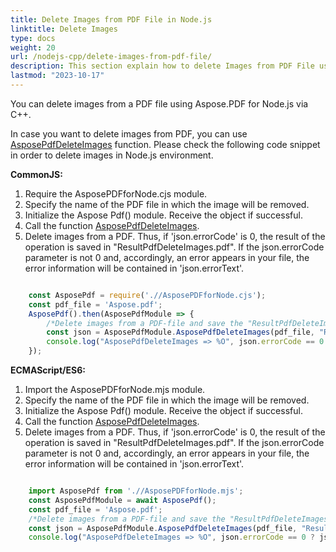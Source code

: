 ```yaml
---
title: Delete Images from PDF File in Node.js
linktitle: Delete Images
type: docs
weight: 20
url: /nodejs-cpp/delete-images-from-pdf-file/
description: This section explain how to delete Images from PDF File using Aspose.PDF for Node.js.
lastmod: "2023-10-17"
---
```



You can delete images from a PDF file using Aspose.PDF for Node.js via C++.

In case you want to delete images from PDF, you can use [AsposePdfDeleteImages](https://reference.aspose.com/pdf/nodejs-cpp/organize/asposepdfdeleteimages/) function. 
Please check the following code snippet in order to delete images in Node.js environment.

**CommonJS:**

1. Require the AsposePDFforNode.сjs module.
1. Specify the name of the PDF file in which the image will be removed.
1. Initialize the Aspose Pdf() module. Receive the object if successful.
1. Call the function [AsposePdfDeleteImages](https://reference.aspose.com/pdf/nodejs-cpp/organize/asposepdfdeleteimages/).
1. Delete images from a PDF. Thus, if 'json.errorCode' is 0, the result of the operation is saved in "ResultPdfDeleteImages.pdf". If the json.errorCode parameter is not 0 and, accordingly, an error appears in your file, the error information will be contained in 'json.errorText'.

```cjs

    const AsposePdf = require('.//AsposePDFforNode.cjs');
    const pdf_file = 'Aspose.pdf';
    AsposePdf().then(AsposePdfModule => {
        /*Delete images from a PDF-file and save the "ResultPdfDeleteImages.pdf"*/
        const json = AsposePdfModule.AsposePdfDeleteImages(pdf_file, "ResultPdfDeleteImages.pdf");
        console.log("AsposePdfDeleteImages => %O", json.errorCode == 0 ? json.fileNameResult : json.errorText);
    });
```

**ECMAScript/ES6:**

1. Import the AsposePDFforNode.mjs module.
1. Specify the name of the PDF file in which the image will be removed.
1. Initialize the Aspose Pdf() module. Receive the object if successful.
1. Call the function [AsposePdfDeleteImages](https://reference.aspose.com/pdf/nodejs-cpp/organize/asposepdfdeleteimages/).
1. Delete images from a PDF. Thus, if 'json.errorCode' is 0, the result of the operation is saved in "ResultPdfDeleteImages.pdf". If the json.errorCode parameter is not 0 and, accordingly, an error appears in your file, the error information will be contained in 'json.errorText'.

```mjs

    import AsposePdf from './/AsposePDFforNode.mjs';
    const AsposePdfModule = await AsposePdf();
    const pdf_file = 'Aspose.pdf';
    /*Delete images from a PDF-file and save the "ResultPdfDeleteImages.pdf"*/
    const json = AsposePdfModule.AsposePdfDeleteImages(pdf_file, "ResultPdfDeleteImages.pdf");
    console.log("AsposePdfDeleteImages => %O", json.errorCode == 0 ? json.fileNameResult : json.errorText);
```